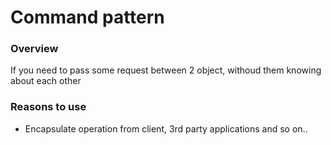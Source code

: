 Command pattern
=================

### Overview
If you need to pass some request between 2 object, withoud them knowing about each other


### Reasons to use

- Encapsulate operation from client, 3rd party applications and so on..


 
